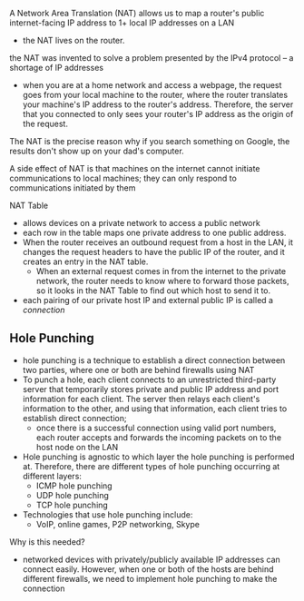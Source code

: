 
A Network Area Translation (NAT) allows us to map a router's public internet-facing IP address to 1+ local IP addresses on a LAN
- the NAT lives on the router.

the NAT was invented to solve a problem presented by the IPv4 protocol – a shortage of IP addresses
- when you are at a home network and access a webpage, the request goes from your local machine to the router, where the router translates your machine's IP address to the router's address. Therefore, the server that you connected to only sees your router's IP address as the origin of the request.

The NAT is the precise reason why if you search something on Google, the results don't show up on your dad's computer.

A side effect of NAT is that machines on the internet cannot initiate communications to local machines; they can only respond to communications initiated by them

NAT Table
- allows devices on a private network to access a public network
- each row in the table maps one private address to one public address.
- When the router receives an outbound request from a host in the LAN, it changes the request headers to have the public IP of the router, and it creates an entry in the NAT table.
	- When an external request comes in from the internet to the private network, the router needs to know where to forward those packets, so it looks in the NAT Table to find out which host to send it to.
- each pairing of our private host IP and external public IP is called a *connection*

## Hole Punching
- hole punching is a technique to establish a direct connection between two parties, where one or both are behind firewalls using NAT
- To punch a hole, each client connects to an unrestricted third-party server that temporarily stores private and public IP address and port information for each client. The server then relays each client's information to the other, and using that information, each client tries to establish direct connection;
	- once there is a successful connection using valid port numbers, each router accepts and forwards the incoming packets on to the host node on the LAN
- Hole punching is agnostic to which layer the hole punching is performed at. Therefore, there are different types of hole punching occurring at different layers:
	- ICMP hole punching
	- UDP hole punching
	- TCP hole punching
- Technologies that use hole punching include:
	- VoIP, online games, P2P networking, Skype

Why is this needed?
- networked devices with privately/publicly available IP addresses can connect easily. However, when one or both of the hosts are behind different firewalls, we need to implement hole punching to make the connection
